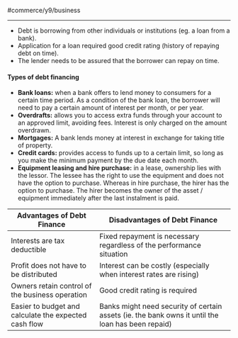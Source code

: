 #commerce/y9/business 

---
- Debt is borrowing from other individuals or institutions (eg. a loan from a bank).
- Application for a loan required good credit rating (history of repaying debt on time).
- The lender needs to be assured that the borrower can repay on time.

#### Types of debt financing
- **Bank loans:** when a bank offers to lend money to consumers for a certain time period. As a condition of the bank loan, the borrower will need to pay a certain amount of interest per month, or per year.
- **Overdrafts:** allows you to access extra funds through your account to an approved limit, avoiding fees. Interest is only charged on the amount overdrawn.
- **Mortgages:** A bank lends money at interest in exchange for taking title of property.
- **Credit cards:** provides access to funds up to a certain limit, so long as you make the minimum payment by the due date each month.
- **Equipment leasing and hire purchase:** in a lease, ownership lies with the lessor. The lessee has the right to use the equipment and does not have the option to purchase. Whereas in hire purchase, the hirer has the option to purchase. The hirer becomes the owner of the asset / equipment immediately after the last instalment is paid.


| Advantages of Debt Finance                            | Disadvantages of Debt Finance                                                                     |
| ----------------------------------------------------- | ------------------------------------------------------------------------------------------------- |
| Interests are tax deductible                          | Fixed repayment is necessary regardless of the performance situation                              |
| Profit does not have to be distributed                | Interest can be costly (especially when interest rates are rising)                                |
| Owners retain control of the business operation       | Good credit rating is required                                                                    |
| Easier to budget and calculate the expected cash flow | Banks might need security of certain assets (ie. the bank owns it until the loan has been repaid) |


